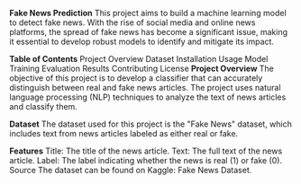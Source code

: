 
**Fake News Prediction**
This project aims to build a machine learning model to detect fake news. With the rise of social media and online news platforms, the spread of fake news has become a significant issue, making it essential to develop robust models to identify and mitigate its impact.

**Table of Contents**
Project Overview
Dataset
Installation
Usage
Model Training
Evaluation
Results
Contributing
License
**Project Overview**
The objective of this project is to develop a classifier that can accurately distinguish between real and fake news articles. The project uses natural language processing (NLP) techniques to analyze the text of news articles and classify them.

**Dataset**
The dataset used for this project is the "Fake News" dataset, which includes text from news articles labeled as either real or fake.

**Features**
Title: The title of the news article.
Text: The full text of the news article.
Label: The label indicating whether the news is real (1) or fake (0).
Source
The dataset can be found on Kaggle: Fake News Dataset.
